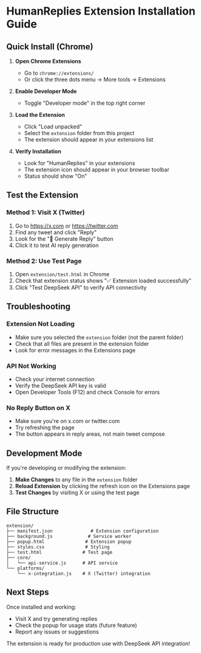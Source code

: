# HumanReplies Extension Installation Guide

## Quick Install (Chrome)

1. **Open Chrome Extensions**
   - Go to `chrome://extensions/`
   - Or click the three dots menu → More tools → Extensions

2. **Enable Developer Mode**
   - Toggle "Developer mode" in the top right corner

3. **Load the Extension**
   - Click "Load unpacked"
   - Select the `extension` folder from this project
   - The extension should appear in your extensions list

4. **Verify Installation**
   - Look for "HumanReplies" in your extensions
   - The extension icon should appear in your browser toolbar
   - Status should show "On"

## Test the Extension

### Method 1: Visit X (Twitter)
1. Go to https://x.com or https://twitter.com
2. Find any tweet and click "Reply"
3. Look for the "🧠 Generate Reply" button
4. Click it to test AI reply generation

### Method 2: Use Test Page
1. Open `extension/test.html` in Chrome
2. Check that extension status shows "✅ Extension loaded successfully"
3. Click "Test DeepSeek API" to verify API connectivity

## Troubleshooting

### Extension Not Loading
- Make sure you selected the `extension` folder (not the parent folder)
- Check that all files are present in the extension folder
- Look for error messages in the Extensions page

### API Not Working
- Check your internet connection
- Verify the DeepSeek API key is valid
- Open Developer Tools (F12) and check Console for errors

### No Reply Button on X
- Make sure you're on x.com or twitter.com
- Try refreshing the page
- The button appears in reply areas, not main tweet compose

## Development Mode

If you're developing or modifying the extension:

1. **Make Changes** to any file in the `extension` folder
2. **Reload Extension** by clicking the refresh icon on the Extensions page
3. **Test Changes** by visiting X or using the test page

## File Structure

```
extension/
├── manifest.json              # Extension configuration
├── background.js             # Service worker
├── popup.html               # Extension popup
├── styles.css               # Styling
├── test.html               # Test page
├── core/
│   └── api-service.js      # API service
└── platforms/
    └── x-integration.js    # X (Twitter) integration
```

## Next Steps

Once installed and working:
- Visit X and try generating replies
- Check the popup for usage stats (future feature)
- Report any issues or suggestions

The extension is ready for production use with DeepSeek API integration!